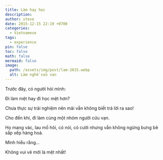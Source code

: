 ```yaml
---
title: Làm hay học
description: 
author: steve
date: 2015-12-15 22:19 +0700
categories:
  - Vietnamese
tags:
  - experience
pin: false
toc: false
math: false
mermaid: false
image:
  path: /assets/img/post/lam-2015.webp
  alt: Làm nghề cửu vạn
---
```

Trước đây, có người hỏi mình:

Đi làm mệt hay đi học mệt hơn?

Chưa thực sự trải nghiệm nên mãi vẫn không biết trả lời ra sao!

Cho đến khi, đi làm cùng một nhóm người cửu vạn.

Họ mang vác, lau mồ hôi, có nói, có cười nhưng vẫn không ngừng bưng bê sắp xếp hàng hoá.

Mình hiểu rằng… 

Không vui vẻ mới là mệt nhất!
